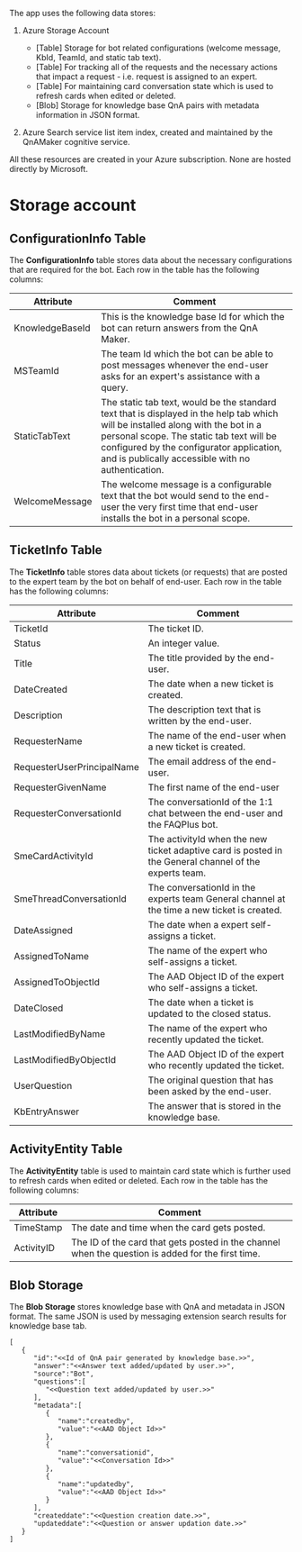 The app uses the following data stores:

1. Azure Storage Account

   * [Table] Storage for bot related configurations (welcome message, KbId, TeamId, and static tab text).
   * [Table] For tracking all of the requests and the necessary actions that impact a request - i.e. request is assigned to an expert.
   * [Table] For maintaining card conversation state which is used to refresh cards when edited or deleted.
   * [Blob]  Storage for knowledge base QnA pairs with metadata information in JSON format.

2. Azure Search service list item index, created and maintained by the QnAMaker cognitive service.

 All these resources are created in your Azure subscription. None are hosted directly by Microsoft.

# Storage account
 ## ConfigurationInfo Table
 
The **ConfigurationInfo** table stores data about the necessary configurations that are required for the bot. Each row in the table has the following columns:

|Attribute | Comment|
-----------|---------
KnowledgeBaseId | This is the knowledge base Id for which the bot can return answers from the QnA Maker.
MSTeamId | The team Id which the bot can be able to post messages whenever the end-user asks for an expert's assistance with a query.
StaticTabText | The static tab text, would be the standard text that is displayed in the help tab which will be installed along with the bot in a personal scope. The static tab text will be configured by the configurator application, and is publically accessible with no authentication.
WelcomeMessage | The welcome message is a configurable text that the bot would send to the end-user the very first time that end-user installs the bot in a personal scope.

## TicketInfo Table

The **TicketInfo** table stores data about tickets (or requests) that are posted to the expert team by the bot on behalf of end-user. Each row in the table has the following columns:
  
|Attribute | Comment|
-----------|---------
|TicketId|The ticket ID.
|Status|An integer value.
|Title|The title provided by the end-user.
|DateCreated|The date when a new ticket is created.
|Description|The description text that is written by the end-user.
|RequesterName|The name of the end-user when a new ticket is created.
|RequesterUserPrincipalName|The email address of the end-user.
|RequesterGivenName|The first name of the end-user
|RequesterConversationId|The conversationId of the 1:1 chat between the end-user and the FAQPlus bot.
|SmeCardActivityId|The activityId when the new ticket adaptive card is posted in the General channel of the experts team.
|SmeThreadConversationId|The conversationId in the experts team General channel at the time a new ticket is created.
|DateAssigned|The date when a expert self-assigns a ticket.
|AssignedToName|The name of the expert who self-assigns a ticket.
|AssignedToObjectId|The AAD Object ID of the expert who self-assigns a ticket.
|DateClosed|The date when a ticket is updated to the closed status.
|LastModifiedByName|The name of the expert who recently updated the ticket.
|LastModifiedByObjectId|The AAD Object ID of the expert who recently updated the ticket.
|UserQuestion|The original question that has been asked by the end-user.
|KbEntryAnswer|The answer that is stored in the knowledge base.

## ActivityEntity Table 

The **ActivityEntity** table is used to maintain card state which is further used to refresh cards when edited or deleted. Each row in the table has the following columns:

|Attribute | Comment|
-----------|---------
TimeStamp | The date and time when the card gets posted.
ActivityID | The ID of the card that gets posted in the channel when the question is added for the first time.

## Blob Storage

The **Blob Storage** stores knowledge base with QnA and metadata in JSON format.
The same JSON is used by messaging extension search results for knowledge base tab.

```
[ 
   { 
      "id":"<<Id of QnA pair generated by knowledge base.>>",
      "answer":"<<Answer text added/updated by user.>>",
      "source":"Bot",
      "questions":[ 
         "<<Question text added/updated by user.>>"
      ],
      "metadata":[ 
         { 
            "name":"createdby",
            "value":"<<AAD Object Id>>"
         },
         { 
            "name":"conversationid",
            "value":"<<Conversation Id>>"
         },
         { 
            "name":"updatedby",
            "value":"<<AAD Object Id>>"
         }
      ],
      "createddate":"<<Question creation date.>>",
      "updateddate":"<<Question or answer updation date.>>"
   }
]
```